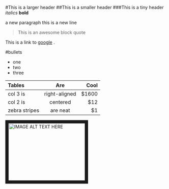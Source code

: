 #This is a larger header
##This is a smaller header
###This is a tiny header
*italics*
**bold**

a new paragraph
this is a new line

>This is an awesome block quote

This is a link to [google](http://www.google.com) .

#bullets

- one
- two
- three


| Tables | Are | Cool|
| :--- | :---: | ---: |
| col 3 is | right-aligned | $1600|
| col 2 is | centered | $12 |
| zebra stripes | are neat | $1 |


<a href="http://www.youtube.com/watch?feature=player_embedded&v=YOUTUBE_VIDEO_ID_HERE
" target="_blank"><img src="http://img.youtube.com/vi/YOUTUBE_VIDEO_ID_HERE/0.jpg" 
alt="IMAGE ALT TEXT HERE" width="240" height="180" border="10" /></a>

